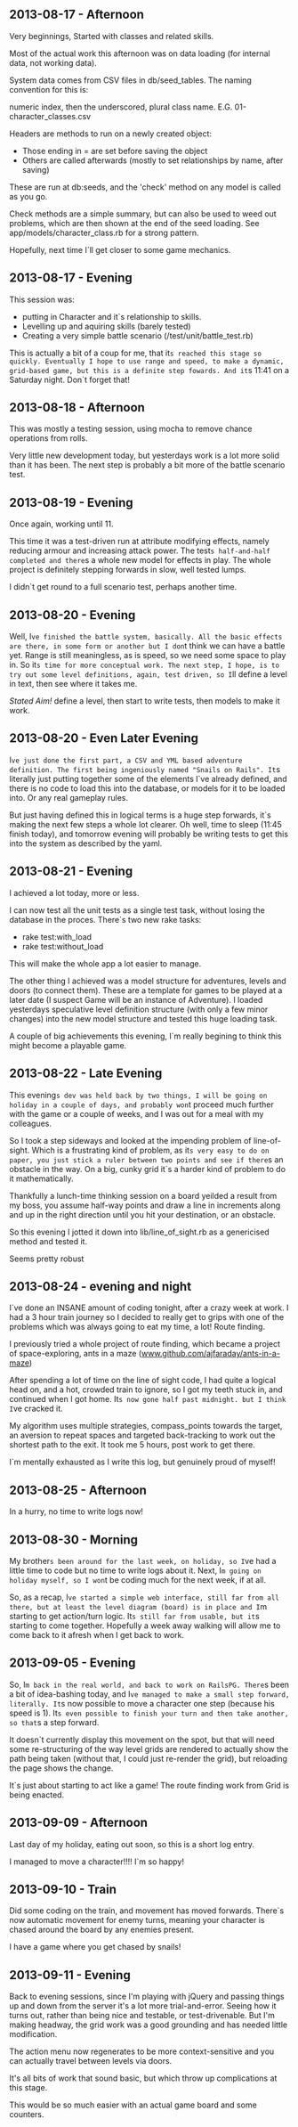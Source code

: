 2013-08-17 - Afternoon
----------------------

Very beginnings, Started with classes and related skills. 

Most of the actual work this afternoon was on data loading (for internal data, not working data).

System data comes from CSV files in db/seed_tables.
The naming convention for this is:

numeric index, then the underscored, plural class name.
E.G. 01-character_classes.csv

Headers are methods to run on a newly created object:

* Those ending in = are set before saving the object
* Others are called afterwards (mostly to set relationships by name, after saving)

These are run at db:seeds, and the 'check' method on any model is called as you go. 

Check methods are a simple summary, but can also be used to weed out problems, which are then shown 
at the end of the seed loading. See app/models/character_class.rb for a strong pattern.

Hopefully, next time I`ll get closer to some game mechanics.

2013-08-17 - Evening
--------------------

This session was:
* putting in Character and it`s relationship to skills.
* Levelling up and aquiring skills (barely tested)
* Creating a very simple battle scenario (/test/unit/battle_test.rb)

This is actually a bit of a coup for me, that it`s reached this stage so quickly.
Eventually I hope to use range and speed, to make a dynamic, grid-based game, but this
is a definite step fowards. And it`s 11:41 on a Saturday night. Don`t forget that!

2013-08-18 - Afternoon
----------------------

This was mostly a testing session, using mocha to remove chance operations from rolls.

Very little new development today, but yesterdays work is a lot more solid than it has been.
The next step is probably a bit more of the battle scenario test.

2013-08-19 - Evening
--------------------

Once again, working until 11.

This time it was a test-driven run at attribute modifying effects, namely reducing armour
and increasing attack power. The test`s half-and-half completed and there`s a whole new model
for effects in play. The whole project is definitely stepping forwards in slow, well tested lumps.

I didn`t get round to a full scenario test, perhaps another time.

2013-08-20 - Evening
--------------------

Well, I`ve finished the battle system, basically. All the basic effects are there, in some form or another
but I don`t think we can have a battle yet. Range is still meaningless, as is speed, so we need some space 
to play in. So it`s time for more conceptual work. The next step, I hope, is to try out some level definitions,
again, test driven, so I`ll define a level in text, then see where it takes me. 

*Stated Aim!* define a level, then start to write tests, then models to make it work.

2013-08-20 - Even Later Evening
-------------------------------

I`ve just done the first part, a CSV and YML based adventure definition. The first being ingeniously named
"Snails on Rails". It`s literally just putting together some of the elements I`ve already defined, and there
is no code to load this into the database, or models for it to be loaded into. Or any real gameplay rules.

But just having defined this in logical terms is a huge step forwards, it`s making the next few steps a whole
lot clearer. Oh well, time to sleep (11:45 finish today), and tomorrow evening will probably be writing tests
to get this into the system as described by the yaml.

2013-08-21 - Evening
--------------------

I achieved a lot today, more or less. 

I can now test all the unit tests as a single test task, without losing the database in the proces. There`s
two new rake tasks:

* rake test:with_load
* rake test:without_load

This will make the whole app a lot easier to manage.

The other thing I achieved was a model structure for adventures, levels and doors (to connect them). These
are a template for games to be played at a later date (I suspect Game will be an instance of Adventure). I
loaded yesterdays speculative level definition structure (with only a few minor changes) into the new model
structure and tested this huge loading task. 

A couple of big achievements this evening, I`m really begining to think this might become a playable game.

2013-08-22 - Late Evening
-------------------------

This evening`s dev was held back by two things, I will be going on holiday in a couple of days, and probably
won`t proceed much further with the game or a couple of weeks, and I was out for a meal with my colleagues.

So I took a step sideways and looked at the impending problem of line-of-sight. Which is a frustrating kind
of problem, as it`s very easy to do on paper, you just stick a ruler between two points and see if there`s 
an obstacle in the way. On a big, cunky grid it`s a harder kind of problem to do it mathematically. 

Thankfully a lunch-time thinking session on a board yeilded a result from my boss, you assume half-way points
and draw a line in increments along and up in the right direction until you hit your destination, or an obstacle.

So this evening I jotted it down into lib/line\_of\_sight.rb as a genericised method and tested it. 

Seems pretty robust 

2013-08-24 - evening and night
------------------------------

I`ve done an INSANE amount of coding tonight, after a crazy week at work. I had a 3 hour train journey so I decided to
really get to grips with one of the problems which was always going to eat my time, a lot! Route finding.

I previously tried a whole project of route finding, which became a project of space-exploring,
ants in a maze (www.github.com/ajfaraday/ants-in-a-maze)

After spending a lot of time on the line of sight code, I had quite a logical head on, and a hot, crowded train to ignore,
so I got my teeth stuck in, and continued when I got home. It`s now gone half past midnight. but I think I`ve cracked it.

My algorithm uses multiple strategies, compass_points towards the target, an aversion to repeat spaces and
targeted back-tracking to work out the shortest path to the exit. It took me 5 hours, post work to get there.

I`m mentally exhausted as I write this log, but genuinely proud of myself!

2013-08-25 - Afternoon
----------------------

In a hurry, no time to write logs now!

2013-08-30 - Morning
--------------------

My brother`s been around for the last week, on holiday, so I`ve had a little time to code but no time to write logs
about it. Next, I`m going on holiday myself, so I won`t be coding much for the next week, if at all.

So, as a recap, I`ve started a simple web interface, still far from all there, but at least the level diagram (board)
is in place and I`m starting to get action/turn logic. It`s still far from usable, but it`s starting to come together.
Hopefully a week away walking will allow me to come back to it afresh when I get back to work.

2013-09-05 - Evening
--------------------

So, I`m back in the real world, and back to work on RailsPG. There`s been a bit of idea-bashing today, and I`ve managed
to make a small step forward, literally. It`s now possible to move a character one step (because his speed is 1). It`s
even possible to finish your turn and then take another, so that`s a step forward.

It doesn`t currently display this movement on the spot, but that will need some re-structuring of the way level grids
are rendered to actually show the path being taken (without that, I could just re-render the grid), but reloading the
page shows the change.

It`s just about starting to act like a game! The route finding work from Grid is being enacted.

2013-09-09 - Afternoon
----------------------

Last day of my holiday, eating out soon, so this is a short log entry.

I managed to move a character!!!! I`m so happy!

2013-09-10 - Train
------------------

Did some coding on the train, and movement has moved forwards. There`s now automatic movement for enemy turns, meaning
your character is chased around the board by any enemies present.

I have a game where you get chased by snails!

2013-09-11 - Evening
--------------------

Back to evening sessions, since I'm playing with jQuery and passing things up and down from the server it's a lot more
trial-and-error. Seeing how it turns out, rather than being nice and testable, or test-drivenable. But I'm making headway,
the grid work was a good grounding and has needed little modification.

The action menu now regenerates to be more context-sensitive and you can actually travel between levels via doors.

It's all bits of work that sound basic, but which throw up complications at this stage.

This would be so much easier with an actual game board and some counters.
